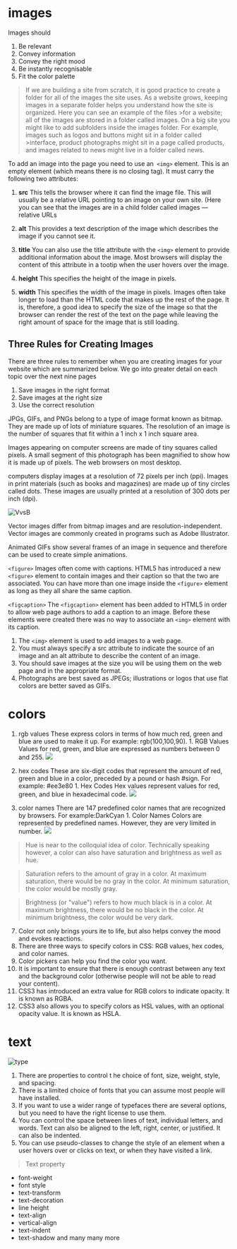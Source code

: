 # images 
Images should 
1. Be relevant
2. Convey information
3. Convey the right mood
4. Be instantly recognisable
5. Fit the color palette

>If we are building a site from scratch, it is good practice to create a folder for all of the images the site uses. 
>As a website grows, keeping images in a separate folder helps you understand how the site is organized. Here you can see an example of the files >for a website; all of the images are stored in a folder called images.
>On a big site you might like to add subfolders inside the images folder. For example, images such as logos and buttons might sit in a folder called >interface, product photographs might sit in a page called products, and images related to news might live in a folder called news.


To add an image into the page you need to use an``` <img>``` element. This is an empty element (which means there is no closing tag). It must carry the following two attributes: 

1. **src** This tells the browser where it can find the image file. This will usually be a relative URL pointing to an image on your own site. (Here you can see that the images are in a child folder called images — relative URLs

2. **alt** This provides a text description of the image which describes the image if you cannot see it.

3. **title** You can also use the title attribute with the ```<img>``` element to provide additional information about the image. Most browsers
will display the content of this attribute in a tootip when the user hovers over the image.

4. **height** This specifies the height of the image in pixels.

5. **width** This specifies the width of the image in pixels. Images often take longer to load than the HTML code that makes up the rest of the page.
It is, therefore, a good idea to specify the size of the image so that the browser can render the rest of the text on the page while leaving the right amount of space for the image that is still loading.



## Three Rules for Creating Images
There are three rules to remember when you are creating images for your website which are summarized below. We go into greater detail on each topic over the next nine pages

1. Save images in the right format
2. Save images at the right size
3. Use the correct resolution


JPGs, GIFs, and PNGs belong to a type of image format known as bitmap. They are made up of lots of miniature squares. The resolution of an image is the number of squares that fit within a 1 inch x 1 inch square area.

Images appearing on computer screens are made of tiny squares called pixels. A small segment of this photograph has been magnified to show how it is
made up of pixels. The web browsers on most desktop.

computers display images at a resolution of 72 pixels per inch (ppi). Images in print materials (such as books and magazines) are made up of tiny circles called dots. These images are usually printed at a resolution of 300 dots per inch (dpi).

![VvsB](https://www.presentationteam.com/wp-content/themes/yootheme/cache/StickerYou_Blog_Vector-vs-Bitmap_600x400-13e51a05.jpeg)

Vector images differ from bitmap images and are resolution-independent. Vector images are commonly created in programs such as Adobe Illustrator.

Animated GIFs show several frames of an image in sequence and therefore can be used to create simple animations.

```<figure>``` Images often come with captions. HTML5 has introduced a new ```<figure>``` element to contain images and their caption so that the two are associated. You can have more than one image inside the ```<figure>``` element as long as they all share the same caption.

```<figcaption>``` The ```<figcaption>``` element has been added to HTML5 in order to allow web page authors to add a caption to an image.
Before these elements were created there was no way to associate an ```<img>``` element with its caption.

1. The ```<img>``` element is used to add images to a web page.
2. You must always specify a src attribute to indicate the
source of an image and an alt attribute to describe the content of an image.
3. You should save images at the size you will be using them on the web page and in the appropriate format.
4. Photographs are best saved as JPEGs; illustrations or logos that use flat colors are better saved as GIFs.



# colors 


1. rgb values These express colors in terms of how much red, green and blue are used to make it up. For example: rgb(100,100,90).
        1. RGB Values Values for red, green, and blue are expressed as numbers between 0 and 255.
        ![](https://negliadesign.com/wordpress/assets/RGB-color-swatches-R-700x342.jpg)

2. hex codes These are six-digit codes that represent the amount of red, green and blue in a color, preceded by a pound or hash #sign. For example: #ee3e80
        1. Hex Codes Hex values represent values for red, green, and blue in hexadecimal code.
        ![](https://i.ytimg.com/vi/c56x1aj2CPA/maxresdefault.jpg)

3. color names There are 147 predefined color names that are recognized by browsers. For example:DarkCyan
        1. Color Names Colors are represented by predefined names. However, they are very limited in number.
        ![](https://codepen.io/adevade/pen/dzqlJ/image/large.png)

> Hue is near to the colloquial idea of color. Technically speaking however, a color can also have saturation and brightness as well as hue.

> Saturation refers to the amount of gray in a color. At maximum saturation, there would be no gray in the color. At minimum saturation, the color would be mostly gray.

> Brightness (or "value") refers to how much black is in a color. At maximum brightness, there would be no black in the color. At minimum brightness, the color would be very dark.

7. Color not only brings yours  ite to life, but also helps convey the mood and evokes reactions.
1. There are three ways to specify colors in CSS: RGB values, hex codes, and color names.
2. Color pickers can help you find the color you want.
3. It is important to ensure that there is enough contrast between any text and the background color (otherwise people will not be able to read your content).
4. CSS3 has introduced an extra value for RGB colors to indicate opacity. It is known as RGBA.
6. CSS3 also allows you to specify colors as HSL values, with an optional opacity value. It is known as HSLA.


# text 

![type](https://lh3.googleusercontent.com/OML_bfx_mRWFhemUATjihMUEDXaIIeFMd7zSktVFuBiIyzIZ5njdMh5lHWu_SrZ4pH5pa2obGWZvw2Cof9nnwFmU2KOQ2PlhtHNNc0i8A5fj_IuuYcceGWUvS0ZH5OoQ6eQLWSD-EJRXw-8VkMuEIWIJK3pYmLLe27FB5sJC4ng3R00WZTLWg63QsXe8EZUoMMZDNAQVg0zjd6M5AdznhIu9cprw22cIQQurNSLjh-gA0tyBmzvDi8NyricYdPzMyZU53br1l6Bfo29aTZMGP7gZHeDyJaw2YRuS0PjSEclHYrEgJH6e-9EG-g1eYWgKZT3qVOGI96_3AHPpqPk7HlqAzdEvzry5fYp5ZprOYo604kD0Vf8B4cOnLkqOKr4wDji-izPcybwRFEjbuBPTVJqqY72DXtUO6gDjKuEANnW0zwwFu3wYzTVvb78KSJ-F-DLO-endtibClMfUTkoRasH-NzpYUG8tR-sNkklEM-hvg8nfNv3nZTGb0aU_lIe_Pmg-kz1FCVL3uGoXbGo4v8F5h5o9w3m6UKoCf1ENdvTebCP8DDuRcwjpPbfyrssWXN1kBnnUSiNXV0i0yROOAJAONKGClfXztwK-w6E-p4Gaz2WWqUFX57pNQXKSK9zv_xaKSyM6j8atlhL-OmdkmoPXAzt9ExWjFrzGRL9wTtuuG2WS-q5R7Cousnkw=w328-h375-no?authuser=0)


1. There are properties to control t  he choice of font, size, weight, style, and spacing.
2. There is a limited choice of fonts that you can assume most people will have installed.
3. If you want to use a wider range of typefaces there are several options, but you need to have the right license to use them.
4. You can control the space between lines of text, individual letters, and words. Text can also be aligned to the left, right, center, or justified. It can also be indented.
5. You can use pseudo-classes to change the style of an element when a user hovers over or clicks on text, or when they have visited a link.

> Text property 
* font-weight
* font style 
* text-transform
* text-decoration
* line height
* text-align
* vertical-align
* text-indent
* text-shadow
 and many many more 

